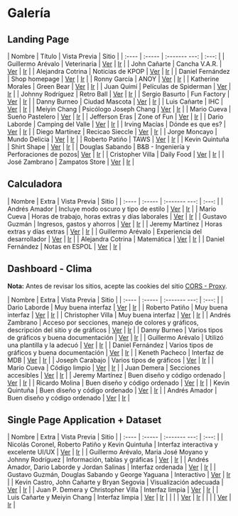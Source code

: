 # Galería

## Landing Page

| Nombre | Título | Vista  Previa | Sitio |
| :----  | :----- | :------- ---: | :---: |
| Guillermo Arévalo | Veterinaria | [Ver](imagenes_landingpage/guillermo-arevalo.png) | [Ir](https://gjareval.github.io/veterinaria/) |
| John Cañarte | Cancha V.A.R. | [Ver](imagenes_landingpage/john-canarte.png) | [Ir](https://jecanart.github.io/proyectoLPage/) |
| Alejandra Cotrina | Noticias de KPOP | [Ver](imagenes_landingpage/alejandra-cotrina.png) | [Ir](https://alenocot.github.io/LandingPage.github.io/) |
| Daniel Fernández | Shop homepage | [Ver](imagenes_landingpage/daniel-fernandez.png) | [Ir](https://dafebust.github.io/) |
| Ronny García | ANOY | [Ver](imagenes_landingpage/ronny-garcia.png) | [Ir](https://rsgarcia0203.github.io/Landing-Page/) |
| Katherine Morales | Green Bear | [Ver](imagenes_landingpage/katherine-morales.png) | [Ir](https://kathmoralest.github.io/greenbear/) |
| Juan Quimí | Películas de Spiderman | [Ver](imagenes_landingpage/juan-quimi.png) | [Ir](https://juanfr1.github.io/Proyecto03/) |
| Johnny Rodríguez | Retro Ball | [Ver](imagenes_landingpage/johnny-rodriguez.png) | [Ir](https://santi0ne.github.io/Bootstrap-e-commerce/) |
| Sergio Basurto | Fun Factory | [Ver](imagenes_landingpage/sergio-basurto.png) | [Ir](https://sebasurto.github.io/bootstrap/#!) |
| Danny Burneo | Ciudad Mascota |  [Ver](imagenes_landingpage/danny-burneo.png) | [Ir](https://burneodanny.github.io/LandingPage/) |
| Luis Cañarte | IHC | [Ver](imagenes_landingpage/luis-canarte.png) | [Ir](https://gabrielcanarte14.github.io/Landing/) |
| Meiyin Chang | Psicólogo Joseph Chang | [Ver](imagenes_landingpage/meiyin-chang.png) | [Ir](https://meiyincr3.github.io/WebPage/) |
| Mario Cueva | Sueño Pastelero | [Ver](imagenes_landingpage/mario-cueva.png) | [Ir](https://steevens98.github.io/Bootstrap/) |
| Jefferson Eras | Zone of Fun | [Ver](imagenes_landingpage/jefferson-eras.png) | [Ir](https://jefferaslindao.github.io/bootstrap/) |
| Dario Laborde | Camping del Valle | [Ver](imagenes_landingpage/dario-laborde.png) | [Ir](https://dlaborde27.github.io/Landing-Page/) |
| Irving Macías | Dónde es que es? | [Ver](imagenes_landingpage/irving-macias.png) | [Ir](https://irvmgarz.github.io/bootstrap-guia7/) |
| Diego Martínez | Recicao Sieccle | [Ver](imagenes_landingpage/diego-martinez.png) | [Ir](https://damm2001.github.io/SitioWeb/) |
| Jorge Moncayo | Mundo Delicia | [Ver](imagenes_landingpage/jorge-moncayo.png) | [Ir](https://jlmoncay.github.io/landing-page/) |
| Roberto Patiño | TAWS | [Ver](imagenes_landingpage/roberto-patino.png) | [Ir](https://robertopatino1.github.io/LandingPageProject3/) |
| Kevin Quintuña | Shirt Shape | [Ver](imagenes_landingpage/kevin-quintuna.png) | [Ir](https://kevin-qq-82.github.io/Landing-Page/) |
| Douglas Sabando | B&B -  Ingeniería y Perforaciones de pozos| [Ver](imagenes_landingpage/douglas-sabando.png) | [Ir](https://djsabando.github.io/B-B_perforaciones/) |
| Cristopher Villa | Daily Food | [Ver](imagenes_landingpage/cristopher-villa.png) | [Ir](https://cristophervilla20.github.io/Landing-Page/) |
| José Zambrano | Zampatos Store | [Ver](imagenes_landingpage/jose-zambrano.png) | [Ir](https://ezambranofx.github.io/Proyecto-3-Landing-Page/) |


## Calculadora

| Nombre | Extra | Vista  Previa | Sitio |
| :----  | :----- | :------- ---: | :---: |
| Andrés Amador | Incluye modo oscuro y tipo de estilo | [Ver](imagenes_calculadora/andres_amador.png) | [Ir](https://amadoran.github.io/Calculadora/) |
| Mario Cueva | Horas de trabajo, horas extras y días laborales | [Ver](imagenes_calculadora/mario_cueva.png) | [Ir](https://steevens98.github.io/Calculadora/) |
| Gustavo Guzmán | Ingresos, gastos y ahorros | [Ver](imagenes_calculadora/gustavo_guzman.png) | [Ir](https://gugucast02.github.io/calculadora/) |
| Jeremy Martínez | Horas extras y días extras | [Ver](imagenes_calculadora/jeremy_martinez.png) | [Ir](https://jeremymartinez01.github.io/Calculadora/) |
| Guillermo Arévalo | Experiencia del desarrollador  | [Ver](imagenes_calculadora/guillermo_arevalo.png) | [Ir](https://gjareval.github.io/calculadora/) |
| Alejandra Cotrina | Matemática | [Ver](imagenes_calculadora/alejandra_cotrina.png) | [Ir](https://alenocot.github.io/calculadora/) |
| Daniel Fernández | Notas en ESPOL | [Ver](imagenes_calculadora/daniel_fernandez.png) | [Ir](https://dafebust.github.io/Calculadora/) |

## Dashboard - Clima

**Nota:** Antes de revisar los sitios, acepte las cookies del sitio [CORS - Proxy](https://cors-anywhere.herokuapp.com/).

| Nombre | Extra | Vista  Previa | Sitio |
| :----  | :----- | :------- ---: | :---: |
| Dario Laborde | Muy buena interfaz | [Ver](imagenes_dashboard/dario_laborde.png) | [Ir](https://dlaborde27.github.io/Dashboard/) |
| Roberto Patiño | Muy buena interfaz | [Ver](imagenes_dashboard/roberto_patino.png) | [Ir](https://robertopatino1.github.io/ClimateDashboard/) |
| Christopher Villa | Muy buena interfaz | [Ver](imagenes_dashboard/christopher_villa.png) | [Ir](https://cristophervilla20.github.io/Dashboard-clima/) |
| Andrés Zambrano | Acceso por secciones, manejo de colores y gráficos, descripción del sitio y de gráficos | [Ver](imagenes_dashboard/andres_zambrano.png) | [Ir](https://ajzambra.github.io/Proyecto5-Dashboard/) |
| Danny Burneo | Varios tipos de gráficos y buena documentación | [Ver](imagenes_dashboard/danny_burneo.png) | [Ir](https://burneodanny.github.io/Dashboard-dawn/) |
| Guillermo Arévalo | Utilizó una plantilla y la adecuó | [Ver](imagenes_dashboard/guillermo_arevalo.png) | [Ir](https://gjareval.github.io/dashboard/admin) |
| Daniel Fernández | Varios tipos de gráficos y buena documentación | [Ver](imagenes_dashboard/.png) | [Ir](https://dafebust.github.io/Meteo/) |
| Keneth Pacheco | Interfaz de MDB | [Ver](imagenes_dashboard/keneth_pacheco.png) | [Ir](https://kenethps.github.io/dawm/proyectos/proyecto%204/) |
| Joseph Carabajo | Varios tipos de gráficos | [Ver](imagenes_dashboard/joseph_carabajo.png) | [Ir](https://joemcara.github.io/proyectoDash/) |
| Mario Cueva | Código limpio | [Ver](imagenes_dashboard/mario_cueva.png) | [Ir](https://steevens98.github.io/Dashboard/) |
| Juan Demera | Secciones accesibles | [Ver](imagenes_dashboard/juan_demera.png) | [Ir](https://juandemera.github.io/Dashboard/) |
| Jeremy Martínez | Buen diseño y código ordenado | [Ver](imagenes_dashboard/jeremy_martinez.png) | [Ir](https://jeremymartinez01.github.io/DashboardClimatico/) |
| Ricardo Molina | Buen diseño y código ordenado | [Ver](imagenes_dashboard/ricardo_molina.png) | [Ir](https://ricardomolinacoronel.github.io/dashboard/) |
| Kevin Quintuña | Buen diseño y código ordenado | [Ver](imagenes_dashboard/kevin_quintuna.png) | [Ir](https://kevin-qq-82.github.io/Dashboard2/) |
| Andrés Amador | Buen diseño y código ordenado | [Ver](imagenes_dashboard/andres_amador.png) | [Ir](https://amadoran.github.io/Weather-App/) |


## Single Page Application + Dataset 

| Nombre | Extra | Vista  Previa | Sitio |
| :----  | :----- | :------- ---: | :---: |
| Nicolás Coronel, Roberto Patiño y Kevin Quintuña | Interfaz interactiva y excelente UI/UX | [Ver](imagenes_spa/sleep.png) | [Ir](https://robertopatino1.github.io/Sleep-Health-Calculator/) |
| Guillermo Arévalo, Maria José Moyano y Johnny Rodríguez | Información, tablas y gráficas | [Ver](imagenes_spa/diabetes.png) | [Ir](https://gjareval.github.io/dashboardDiabetes/) |
| Andrés Amador, Dario Laborde y Jordan Salinas  | Interfaz ordenada | [Ver](imagenes_spa/netflix.png) | [Ir](https://dlaborde27.github.io/netflix-data/) |
| Gustavo Guzmán, Douglas Sabando y George Yaguana | Interactivo | [Ver](imagenes_spa/football.png) | [Ir](https://gugucast02.github.io/Dataset-SPA--Angular/) |
| Kevin Castro, John Cañarte y Bryan Segovia | Visualización adecuada  | [Ver](imagenes_spa/nba.png) | [Ir](https://jecanart.github.io/Proyecto6-NBA/) |
| Juan P. Demera y Christopher Villa | Interfaz limpia | [Ver](imagenes_spa/movie.png) | [Ir](https://cristophervilla20.github.io/MovieSearch/#) |
| Luis Cañarte y Meiyin Chang | Interfaz limpia | [Ver](imagenes_spa/paises.png) | [Ir](https://gabrielcanarte14.github.io/paises-proyecto6/) |
|  |  | [Ver](imagenes_spa/.png) | [Ir]() |
|  |  | [Ver](imagenes_spa/.png) | [Ir]() |